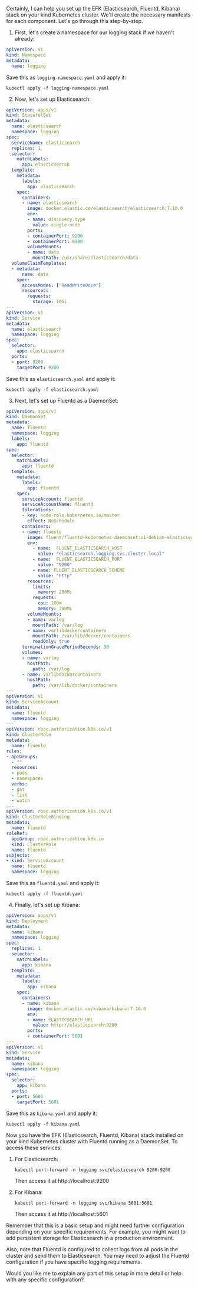 Certainly, I can help you set up the EFK (Elasticsearch, Fluentd, Kibana) stack on your kind Kubernetes cluster. We'll create the necessary manifests for each component. Let's go through this step-by-step.

1. First, let's create a namespace for our logging stack if we haven't already:

```yaml
apiVersion: v1
kind: Namespace
metadata:
  name: logging
```

Save this as `logging-namespace.yaml` and apply it:

```
kubectl apply -f logging-namespace.yaml
```

2. Now, let's set up Elasticsearch:



```yaml
apiVersion: apps/v1
kind: StatefulSet
metadata:
  name: elasticsearch
  namespace: logging
spec:
  serviceName: elasticsearch
  replicas: 1
  selector:
    matchLabels:
      app: elasticsearch
  template:
    metadata:
      labels:
        app: elasticsearch
    spec:
      containers:
      - name: elasticsearch
        image: docker.elastic.co/elasticsearch/elasticsearch:7.10.0
        env:
        - name: discovery.type
          value: single-node
        ports:
        - containerPort: 9200
        - containerPort: 9300
        volumeMounts:
        - name: data
          mountPath: /usr/share/elasticsearch/data
  volumeClaimTemplates:
  - metadata:
      name: data
    spec:
      accessModes: ["ReadWriteOnce"]
      resources:
        requests:
          storage: 10Gi
---
apiVersion: v1
kind: Service
metadata:
  name: elasticsearch
  namespace: logging
spec:
  selector:
    app: elasticsearch
  ports:
  - port: 9200
    targetPort: 9200

```

Save this as `elasticsearch.yaml` and apply it:

```
kubectl apply -f elasticsearch.yaml
```

3. Next, let's set up Fluentd as a DaemonSet:



```yaml
apiVersion: apps/v1
kind: DaemonSet
metadata:
  name: fluentd
  namespace: logging
  labels:
    app: fluentd
spec:
  selector:
    matchLabels:
      app: fluentd
  template:
    metadata:
      labels:
        app: fluentd
    spec:
      serviceAccount: fluentd
      serviceAccountName: fluentd
      tolerations:
      - key: node-role.kubernetes.io/master
        effect: NoSchedule
      containers:
      - name: fluentd
        image: fluent/fluentd-kubernetes-daemonset:v1-debian-elasticsearch
        env:
          - name:  FLUENT_ELASTICSEARCH_HOST
            value: "elasticsearch.logging.svc.cluster.local"
          - name:  FLUENT_ELASTICSEARCH_PORT
            value: "9200"
          - name: FLUENT_ELASTICSEARCH_SCHEME
            value: "http"
        resources:
          limits:
            memory: 200Mi
          requests:
            cpu: 100m
            memory: 200Mi
        volumeMounts:
        - name: varlog
          mountPath: /var/log
        - name: varlibdockercontainers
          mountPath: /var/lib/docker/containers
          readOnly: true
      terminationGracePeriodSeconds: 30
      volumes:
      - name: varlog
        hostPath:
          path: /var/log
      - name: varlibdockercontainers
        hostPath:
          path: /var/lib/docker/containers
---
apiVersion: v1
kind: ServiceAccount
metadata:
  name: fluentd
  namespace: logging
---
apiVersion: rbac.authorization.k8s.io/v1
kind: ClusterRole
metadata:
  name: fluentd
rules:
- apiGroups:
  - ""
  resources:
  - pods
  - namespaces
  verbs:
  - get
  - list
  - watch
---
apiVersion: rbac.authorization.k8s.io/v1
kind: ClusterRoleBinding
metadata:
  name: fluentd
roleRef:
  apiGroup: rbac.authorization.k8s.io
  kind: ClusterRole
  name: fluentd
subjects:
- kind: ServiceAccount
  name: fluentd
  namespace: logging

```

Save this as `fluentd.yaml` and apply it:

```
kubectl apply -f fluentd.yaml
```

4. Finally, let's set up Kibana:



```yaml
apiVersion: apps/v1
kind: Deployment
metadata:
  name: kibana
  namespace: logging
spec:
  replicas: 1
  selector:
    matchLabels:
      app: kibana
  template:
    metadata:
      labels:
        app: kibana
    spec:
      containers:
      - name: kibana
        image: docker.elastic.co/kibana/kibana:7.10.0
        env:
        - name: ELASTICSEARCH_URL
          value: http://elasticsearch:9200
        ports:
        - containerPort: 5601
---
apiVersion: v1
kind: Service
metadata:
  name: kibana
  namespace: logging
spec:
  selector:
    app: kibana
  ports:
  - port: 5601
    targetPort: 5601

```

Save this as `kibana.yaml` and apply it:

```
kubectl apply -f kibana.yaml
```

Now you have the EFK (Elasticsearch, Fluentd, Kibana) stack installed on your kind Kubernetes cluster with Fluentd running as a DaemonSet. To access these services:

1. For Elasticsearch:
   ```
   kubectl port-forward -n logging svc/elasticsearch 9200:9200
   ```
   Then access it at http://localhost:9200

2. For Kibana:
   ```
   kubectl port-forward -n logging svc/kibana 5601:5601
   ```
   Then access it at http://localhost:5601

Remember that this is a basic setup and might need further configuration depending on your specific requirements. For example, you might want to add persistent storage for Elasticsearch in a production environment.

Also, note that Fluentd is configured to collect logs from all pods in the cluster and send them to Elasticsearch. You may need to adjust the Fluentd configuration if you have specific logging requirements.

Would you like me to explain any part of this setup in more detail or help with any specific configuration?
